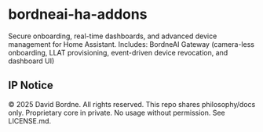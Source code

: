 # bordneai-ha-addons
Secure onboarding, real-time dashboards, and advanced device management for Home Assistant. Includes: BordneAI Gateway (camera-less onboarding, LLAT provisioning, event-driven device revocation, and dashboard UI)
## IP Notice
© 2025 David Bordne. All rights reserved. This repo shares philosophy/docs only. Proprietary core in private. No usage without permission. See LICENSE.md.